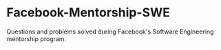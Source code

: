 # Facebook-Mentorship-SWE
Questions and problems solved during Facebook's Software Engineering mentorship program.
